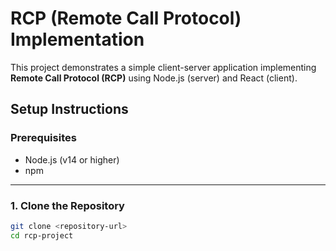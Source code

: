 # RCP (Remote Call Protocol) Implementation

This project demonstrates a simple client-server application implementing **Remote Call Protocol (RCP)** using Node.js (server) and React (client).


## **Setup Instructions**

### Prerequisites
- Node.js (v14 or higher)
- npm

---

### **1. Clone the Repository**
```bash
git clone <repository-url>
cd rcp-project
